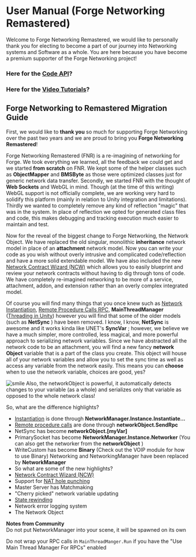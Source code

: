 # User Manual (Forge Networking Remastered)

Welcome to Forge Networking Remastered, we would like to personally thank you for electing to become a part of our journey into Networking systems and Software as a whole. You are here because you have become a premium supporter of the Forge Networking project!

### Here for the [Code API](http://forgepowered.com/ForgeNetworkingRemasteredAPI/html/index.html)?

### Here for the [Video Tutorials](https://www.youtube.com/playlist?list=PLm1w78-UUlMIi5Vfwy6ckJQIQMHMT-QS5)?

## Forge Networking to Remastered Migration Guide

First, we would like to **thank you** so much for supporting Forge Networking over the past two years and we are proud to bring you **Forge Networking Remastered**!

Forge Networking Remastered (FNR) is a re-imagining of networking for Forge. We took everything we learned, all the feedback we could get and we started **from scratch** on FNR. We kept some of the helper classes such as **ObjectMapper** and **BMSByte** as those were optimized classes just for generic network data transfer. Secondly, we started FNR with the thought of **Web Sockets** and WebGL in mind. Though (at the time of this writing) WebGL support is not officially complete, we are working very hard to solidify this platform (mainly in relation to Unity integration and limitations). Thirdly we wanted to completely remove any kind of reflection "magic" that was in the system. In place of reflection we opted for generated class files and code, this makes debugging and tracking execution much easier to maintain and test.

Now for the reveal of the biggest change to Forge Networking, the Network Object. We have replaced the old singular, monolithic **inheritance** network model in place of an **attachment** network model. Now you can write your code as you wish without overly intrusive and complicated code/reflection and have a more solid extendable model. We have also included the new [Network Contract Wizard (NCW)](/NetworkContractWizard/network-contract-wizard-ncw.md) which allows you to easily blueprint and review your network contracts without having to dig through tons of code. We have completely re-imagined networking to be more of a service, attachment, addon, and extension rather than an overly complex integrated model.

Of course you will find many things that you once knew such as [Network Instantiation](/UnityIntegration/network-instantiation.md), [Remote Procedure Calls RPC](/NetworkObject/RemoteProcedureCalls/remote-procedure-calls.md), **MainThreadManager** ([Threading in Unity](/UnityIntegration/threading-in-unity.md)) however you will find that some of the older models (such as **NetSync** ) have been removed. I know, I know, **NetSync** is awesome and it works kinda like UNET's **SyncVar** ; however, we believe we have a much simpler, more controlled, less magical, and more powerful approach to serializing network variables. Since we have abstracted all the network code to be an attachment, you will find a new fancy **network Object** variable that is a part of the class you create. This object will house all of your network variables and allow you to set the sync time as well as access any variable from the network easily. This means you can **choose** when to use the network variable, choices are good, yes?

![smile](https://raw.githubusercontent.com/BeardedManStudios/ForgeNetworkingRemastered/develop/docs/mkdocs/docs/images/smile.png "Smile") Also, the networkObject is powerful, it automatically detects changes to your variable (as a whole) and serializes only that variable as opposed to the whole network class!

So, what are the difference highlights?

* [Instantiation](UnityIntegration/network-instantiation) is done through **NetworkManager.Instance.Instantiate...**
* [Remote procedure calls](NetworkObject/RemoteProcedureCalls/remote-procedure-calls) are done through **networkObject.SendRpc**
* NetSync has become **networkObject.[myVar]**
* PrimarySocket has become **NetworkManager.Instance.Networker** (You can also get the networker from the **networkObject** )
* WriteCustom has become **Binary** (Check out the VOIP module for how to use Binary) Networking and NetworkingManager have been replaced by **NetworkManager**
* So what are some of the new highlights?
* [Network Contract Wizard (NCW)](NetworkContractWizard/network-contract-wizard-ncw)
* Support for [NAT hole punching](nat-hole-punching)
* Master Server has Matchmaking
* "Cherry picked" network variable updating
* [State rewinding](rewinding)
* Network error logging system
* The Network Object

**Notes from Community**  
Do not put NetworkManager into your scene, it will be spawned on its own

Do not wrap your RPC calls in `MainThreadManger.Run` if you have the "Use Main Thread Manager For RPCs" enabled
